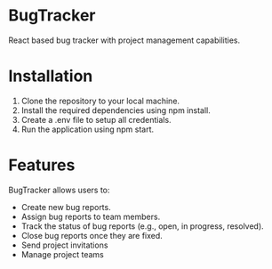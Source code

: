 # BugTracker
React based bug tracker with project management capabilities.

# Installation

1. Clone the repository to your local machine.
2. Install the required dependencies using npm install.
3. Create a .env file to setup all credentials.
5. Run the application using npm start.

# Features

BugTracker allows users to:

* Create new bug reports.
* Assign bug reports to team members.
* Track the status of bug reports (e.g., open, in progress, resolved).
* Close bug reports once they are fixed.
* Send project invitations
* Manage project teams

